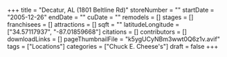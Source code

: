 +++
title = "Decatur, AL (1801 Beltline Rd)"
storeNumber = ""
startDate = "2005-12-26"
endDate = ""
cuDate = ""
remodels = []
stages = []
franchisees = []
attractions = []
sqft = ""
latitudeLongitude = ["34.57117937", "-87.01859668"]
citations = []
contributors = []
downloadLinks = []
pageThumbnailFile = "k5ygUCyNBm3wwt0Q6z1v.avif"
tags = ["Locations"]
categories = ["Chuck E. Cheese's"]
draft = false
+++
